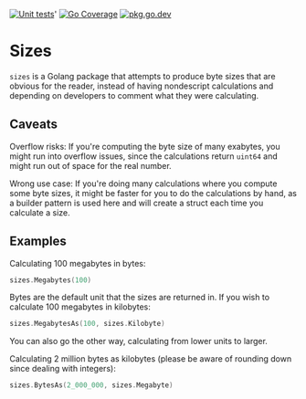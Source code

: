 [![Unit tests](https://github.com/andreaswachs/sizes/actions/workflows/unit-tests.yml/badge.svg)](https://github.com/andreaswachs/sizes/actions/workflows/unit-tests.yml)'
[![Go Coverage](https://github.com/andreaswachs/sizes/wiki/coverage.svg)](https://raw.githack.com/wiki/andreaswachs/sizes/coverage.html)
[![pkg.go.dev](https://img.shields.io/badge/DOCS-pkg.go.dev-informational)](https://pkg.go.dev/github.com/andreaswachs/sizes)

# Sizes

`sizes` is a Golang package that attempts to produce byte sizes that are obvious for the reader, instead of having nondescript calculations and depending on developers to comment what they were calculating.


## Caveats

Overflow risks: If you're computing the byte size of many exabytes, you might run into overflow issues, since the calculations return `uint64` and might run out of space for the real number.

Wrong use case: If you're doing many calculations where you compute some byte sizes, it might be faster for you to do the calculations by hand, as a builder pattern is used here and will create a struct each time you calculate a size.

## Examples

Calculating 100 megabytes in bytes:

```go
sizes.Megabytes(100)
```

Bytes are the default unit that the sizes are returned in. If you wish to calculate 100 megabytes in kilobytes:

```go
sizes.MegabytesAs(100, sizes.Kilobyte)
```

You can also go the other way, calculating from lower units to larger.

Calculating 2 million bytes as kilobytes (please be aware of rounding down since dealing with integers):

```go
sizes.BytesAs(2_000_000, sizes.Megabyte)
```
